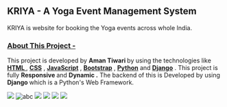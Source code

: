 <h2>KRIYA - A Yoga Event Management System </h2>
<P>KRIYA is website for booking the Yoga events across whole India. </P>
<h3><u>About This Project - </u></h3>
<p>This project is developed by <b>Aman Tiwari </b> by  using the technologies like <b><U>HTML </U></b>, <b><U>CSS</U></b> , <b><U>JavaScript</U></b> , <b><U>Bootstrap</U></b> , <b><U>Python</U></b> and <b><U>Django</U></b> . This project is fully <b> Responsive </b> and <B> Dynamic .</B> The backend of this is Developed by using <B> Django </B> which is a Python's Web Framework. </p>
<img src="https://github.com/AmanTiwari83/KRIYA/assets/155237355/383aec0e-de7b-4060-865f-6a0c3af908ec"/>
<img src="https://github.com/AmanTiwari83/KRIYA/assets/155237355/ffa17a1c-63cc-45d0-b2b0-fcbfff3e5c9e" alt="abc"/>
<img src="https://github.com/AmanTiwari83/KRIYA/assets/155237355/1cc4303b-a588-47a3-8989-738efd4c9cc8"/>
<img src="https://github.com/AmanTiwari83/KRIYA/assets/155237355/6ff8f13f-a1e0-4966-b23a-9221f88f4406"/>
<img src="https://github.com/AmanTiwari83/KRIYA/assets/155237355/0e0b7062-6b85-466c-bbac-e7c2832d17a6"/>
<img src="https://github.com/AmanTiwari83/KRIYA/assets/155237355/10fc8042-c9b0-4328-a809-c691842b6696"/>
